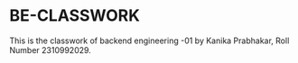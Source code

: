 # BE-CLASSWORK
This is the classwork of backend engineering -01 by Kanika Prabhakar, Roll Number 2310992029.
